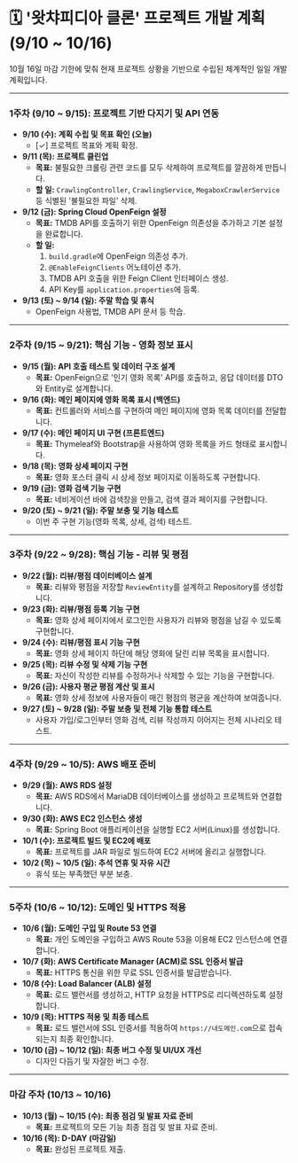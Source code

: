 # 🗓️ '왓챠피디아 클론' 프로젝트 개발 계획 (9/10 ~ 10/16)

10월 16일 마감 기한에 맞춰 현재 프로젝트 상황을 기반으로 수립된 체계적인 일일 개발 계획입니다.

---

### **1주차 (9/10 ~ 9/15): 프로젝트 기반 다지기 및 API 연동**
*   **9/10 (수): 계획 수립 및 목표 확인 (오늘)**
    *   [✓] 프로젝트 목표와 계획 확정.
*   **9/11 (목): 프로젝트 클린업**
    *   **목표:** 불필요한 크롤링 관련 코드를 모두 삭제하여 프로젝트를 깔끔하게 만듭니다.
    *   **할 일:** `CrawlingController`, `CrawlingService`, `MegaboxCrawlerService` 등 식별된 '불필요한 파일' 삭제.
*   **9/12 (금): Spring Cloud OpenFeign 설정**
    *   **목표:** TMDB API를 호출하기 위한 OpenFeign 의존성을 추가하고 기본 설정을 완료합니다.
    *   **할 일:**
        1.  `build.gradle`에 OpenFeign 의존성 추가.
        2.  `@EnableFeignClients` 어노테이션 추가.
        3.  TMDB API 호출을 위한 Feign Client 인터페이스 생성.
        4.  API Key를 `application.properties`에 등록.
*   **9/13 (토) ~ 9/14 (일): 주말 학습 및 휴식**
    *   OpenFeign 사용법, TMDB API 문서 등 학습.

---

### **2주차 (9/15 ~ 9/21): 핵심 기능 - 영화 정보 표시**
*   **9/15 (월): API 호출 테스트 및 데이터 구조 설계**
    *   **목표:** OpenFeign으로 '인기 영화 목록' API를 호출하고, 응답 데이터를 DTO와 Entity로 설계합니다.
*   **9/16 (화): 메인 페이지에 영화 목록 표시 (백엔드)**
    *   **목표:** 컨트롤러와 서비스를 구현하여 메인 페이지에 영화 목록 데이터를 전달합니다.
*   **9/17 (수): 메인 페이지 UI 구현 (프론트엔드)**
    *   **목표:** Thymeleaf와 Bootstrap을 사용하여 영화 목록을 카드 형태로 표시합니다.
*   **9/18 (목): 영화 상세 페이지 구현**
    *   **목표:** 영화 포스터 클릭 시 상세 정보 페이지로 이동하도록 구현합니다.
*   **9/19 (금): 영화 검색 기능 구현**
    *   **목표:** 네비게이션 바에 검색창을 만들고, 검색 결과 페이지를 구현합니다.
*   **9/20 (토) ~ 9/21 (일): 주말 보충 및 기능 테스트**
    *   이번 주 구현 기능(영화 목록, 상세, 검색) 테스트.

---

### **3주차 (9/22 ~ 9/28): 핵심 기능 - 리뷰 및 평점**
*   **9/22 (월): 리뷰/평점 데이터베이스 설계**
    *   **목표:** 리뷰와 평점을 저장할 `ReviewEntity`를 설계하고 Repository를 생성합니다.
*   **9/23 (화): 리뷰/평점 등록 기능 구현**
    *   **목표:** 영화 상세 페이지에서 로그인한 사용자가 리뷰와 평점을 남길 수 있도록 구현합니다.
*   **9/24 (수): 리뷰/평점 표시 기능 구현**
    *   **목표:** 영화 상세 페이지 하단에 해당 영화에 달린 리뷰 목록을 표시합니다.
*   **9/25 (목): 리뷰 수정 및 삭제 기능 구현**
    *   **목표:** 자신이 작성한 리뷰를 수정하거나 삭제할 수 있는 기능을 구현합니다.
*   **9/26 (금): 사용자 평균 평점 계산 및 표시**
    *   **목표:** 영화 상세 정보에 사용자들이 매긴 평점의 평균을 계산하여 보여줍니다.
*   **9/27 (토) ~ 9/28 (일): 주말 보충 및 전체 기능 통합 테스트**
    *   사용자 가입/로그인부터 영화 검색, 리뷰 작성까지 이어지는 전체 시나리오 테스트.

---

### **4주차 (9/29 ~ 10/5): AWS 배포 준비**
*   **9/29 (월): AWS RDS 설정**
    *   **목표:** AWS RDS에서 MariaDB 데이터베이스를 생성하고 프로젝트와 연결합니다.
*   **9/30 (화): AWS EC2 인스턴스 생성**
    *   **목표:** Spring Boot 애플리케이션을 실행할 EC2 서버(Linux)를 생성합니다.
*   **10/1 (수): 프로젝트 빌드 및 EC2에 배포**
    *   **목표:** 프로젝트를 JAR 파일로 빌드하여 EC2 서버에 올리고 실행합니다.
*   **10/2 (목) ~ 10/5 (일): 추석 연휴 및 자유 시간**
    *   휴식 또는 부족했던 부분 보충.

---

### **5주차 (10/6 ~ 10/12): 도메인 및 HTTPS 적용**
*   **10/6 (월): 도메인 구입 및 Route 53 연결**
    *   **목표:** 개인 도메인을 구입하고 AWS Route 53을 이용해 EC2 인스턴스에 연결합니다.
*   **10/7 (화): AWS Certificate Manager (ACM)로 SSL 인증서 발급**
    *   **목표:** HTTPS 통신을 위한 무료 SSL 인증서를 발급받습니다.
*   **10/8 (수): Load Balancer (ALB) 설정**
    *   **목표:** 로드 밸런서를 생성하고, HTTP 요청을 HTTPS로 리디렉션하도록 설정합니다.
*   **10/9 (목): HTTPS 적용 및 최종 테스트**
    *   **목표:** 로드 밸런서에 SSL 인증서를 적용하여 `https://내도메인.com`으로 접속되는지 최종 확인합니다.
*   **10/10 (금) ~ 10/12 (일): 최종 버그 수정 및 UI/UX 개선**
    *   디자인 다듬기 및 자잘한 버그 수정.

---

### **마감 주차 (10/13 ~ 10/16)**
*   **10/13 (월) ~ 10/15 (수): 최종 점검 및 발표 자료 준비**
    *   **목표:** 프로젝트의 모든 기능 최종 점검 및 발표 자료 준비.
*   **10/16 (목): D-DAY (마감일)**
    *   **목표:** 완성된 프로젝트 제출.
